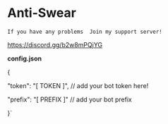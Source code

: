 # Anti-Swear


`If you have any problems 
Join my support server!`


https://discord.gg/b2w8mPQjYG
















**config.json**


 {
 
"token": "[ TOKEN ]",    // add your bot token here!

"prefix": "[ PREFIX ]"   // add your bot prefix

}`



